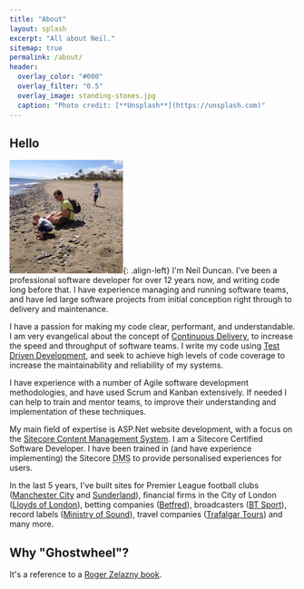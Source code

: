 ```yaml
---
title: "About"
layout: splash
excerpt: "All about Neil."
sitemap: true
permalink: /about/
header:
  overlay_color: "#000"
  overlay_filter: "0.5"
  overlay_image: standing-stones.jpg
  caption: "Photo credit: [**Unsplash**](https://unsplash.com)"
---
```


Hello
-----

![Neil Duncan](/images/bio-photo.jpg){: .align-left} I'm Neil Duncan. I've been a professional software developer for over 12 years now, and writing code long before that. I have experience managing and running software teams, and have led large software projects from initial conception right through to delivery and maintenance. 

I have a passion for making my code clear, performant, and understandable. I am very evangelical about the concept of [Continuous Delivery](http://martinfowler.com/bliki/ContinuousDelivery.html), to increase the speed and throughput of software teams. I write my code using [Test Driven Development](https://en.wikipedia.org/wiki/Test-driven_development), and seek to achieve high levels of code coverage to increase the maintainability and reliability of my systems.

I have experience with a number of Agile software development methodologies, and have used Scrum and Kanban extensively. If needed I can help to train and mentor teams, to improve their understanding and implementation of these techniques.

My main field of expertise is ASP.Net website development, with a focus on the [Sitecore Content Management System](http://www.sitecore.net). I am a Sitecore Certified Software Developer. I have been trained in (and have experience implementing) the Sitecore <abbr title="Digital Marketing System">DMS</abbr> to provide personalised experiences for users.

In the last 5 years, I've built sites for Premier League football clubs ([Manchester City](http://www.mancity.com/) and [Sunderland](http://www.safc.com)), financial firms in the City of London ([Lloyds of London](http://www.lloyds.com)), betting companies ([Betfred](http://www.betfred.com)), broadcasters ([BT Sport](http://sport.bt.com)), record labels ([Ministry of Sound](http://www.ministryofsound.com)), travel companies ([Trafalgar Tours](http://www.trafalgar.com)) and many more. 

Why "Ghostwheel"?
---------------
It's a reference to a [Roger Zelazny book](https://en.wikipedia.org/wiki/The_Chronicles_of_Amber). 

